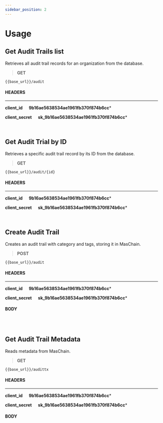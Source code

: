 ```yaml
---
sidebar_position: 2
---
```


# Usage

## Get Audit Trails list

Retrieves all audit trail records for an organization from the database.

>**GET** 

```
{{base_url}}/audit
```
#### HEADERS
---
**client_id &emsp; 9b16ae5638534ae1961fb370f874b6cc***

**client_secret &emsp; sk_9b16ae5638534ae1961fb370f874b6cc***

<br/>

## Get Audit Trial by ID

Retrieves a specific audit trail record by its ID from the database.

>**GET** 

```
{{base_url}}/audit/{id}
```
#### HEADERS
---
**client_id &emsp; 9b16ae5638534ae1961fb370f874b6cc***

**client_secret &emsp; sk_9b16ae5638534ae1961fb370f874b6cc***

<br/>

## Create Audit Trail

Creates an audit trail with category and tags, storing it in MasChain.

>**POST** 

```
{{base_url}}/audit
```
#### HEADERS
---
**client_id &emsp; 9b16ae5638534ae1961fb370f874b6cc***

**client_secret &emsp; sk_9b16ae5638534ae1961fb370f874b6cc***

#### BODY
```

```
<br/>

## Get Audit Trail Metadata

Reads metadata from MasChain.

>**GET** 

```
{{base_url}}/audittx
```
#### HEADERS
---
**client_id &emsp; 9b16ae5638534ae1961fb370f874b6cc***

**client_secret &emsp; sk_9b16ae5638534ae1961fb370f874b6cc***

#### BODY

<br/>
